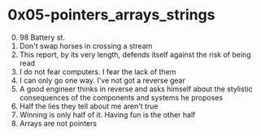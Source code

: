 <h1>0x05-pointers_arrays_strings</h1>

00. 98 Battery st.<br>
01. Don't swap horses in crossing a stream<br>
02. This report, by its very length, defends itself against the risk of being read<br>
03. I do not fear computers. I fear the lack of them<br>
04. I can only go one way. I've not got a reverse gear<br>
05. A good engineer thinks in reverse and asks himself about the stylistic consequences of the components and systems he proposes<br>
06. Half the lies they tell about me aren't true<br>
07. Winning is only half of it. Having fun is the other half<br>
08. Arrays are not pointers<br>
